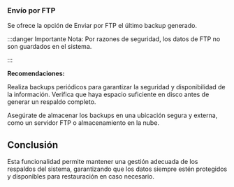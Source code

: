 ### Envío por FTP
Se ofrece la opción de Enviar por FTP el último backup generado.

:::danger Importante
Nota: Por razones de seguridad, los datos de FTP no son guardados en el sistema.

:::

**Recomendaciones:**

Realiza backups periódicos para garantizar la seguridad y disponibilidad de la información.
Verifica que haya espacio suficiente en disco antes de generar un respaldo completo.

Asegúrate de almacenar los backups en una ubicación segura y externa, como un servidor FTP o almacenamiento en la nube.

## Conclusión

Esta funcionalidad permite mantener una gestión adecuada de los respaldos del sistema, garantizando que los datos siempre estén protegidos y disponibles para restauración en caso necesario.